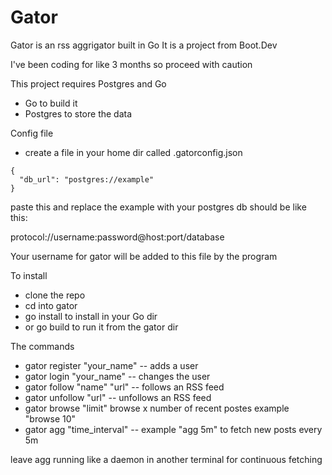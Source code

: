 # Gator

Gator is an rss aggrigator built in Go
It is a project from Boot.Dev

I've been coding for like 3 months so proceed with caution

This project requires Postgres and Go
- Go to build it
- Postgres to store the data

Config file
- create a file in your home dir called .gatorconfig.json

```
{
  "db_url": "postgres://example"
}
```
paste this and replace the example with your postgres db
should be like this:

protocol://username:password@host:port/database

Your username for gator will be added to this file by the program

To install
- clone the repo
- cd into gator
- go install to install in your Go dir
- or go build to run it from the gator dir

The commands
- gator register "your_name" -- adds a user
- gator login "your_name" -- changes the user
- gator follow "name" "url" -- follows an RSS feed
- gator unfollow "url" -- unfollows an RSS feed
- gator browse "limit" browse x number of recent postes example "browse 10"
- gator agg "time_interval" -- example "agg 5m" to fetch new posts every 5m

leave agg running like a daemon in another terminal
for continuous fetching
